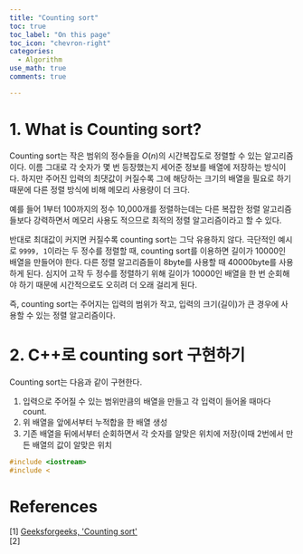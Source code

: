 ```yaml
---
title: "Counting sort"
toc: true
toc_label: "On this page"
toc_icon: "chevron-right"
categories:
  - Algorithm
use_math: true
comments: true

---
```


# 1. What is Counting sort?
Counting sort는 작은 범위의 정수들을 $O(n)$의 시간복잡도로 정렬할 수 있는 알고리즘이다. 이름 그대로 각 숫자가 몇 번 등장했는지 세어준 정보를 배열에 저장하는 방식이다. 하지만 주어진 입력의 최댓값이 커질수록 그에 해당하는 크기의 배열을 필요로 하기 때문에 다른 정렬 방식에 비해 메모리 사용량이 더 크다.

예를 들어 1부터 100까지의 정수 10,000개를 정렬하는데는 다른 복잡한 정렬 알고리즘들보다 강력하면서 메모리 사용도 적으므로 최적의 정렬 알고리즘이라고 할 수 있다.

반대로 최대값이 커지면 커질수록 counting sort는 그닥 유용하지 않다. 극단적인 예시로 `9999, 1`이라는 두 정수를 정렬할 때, counting sort를 이용하면 길이가 10000인 배열을 만들어야 한다. 다른 정렬 알고리즘들이 8byte를 사용할 때 40000byte를 사용하게 된다. 심지어 고작 두 정수를 정렬하기 위해 길이가 10000인 배열을 한 번 순회해야 하기 때문에 시간적으로도 오히려 더 오래 걸리게 된다.

즉, counting sort는 주어지는 입력의 범위가 작고, 입력의 크기(길이)가 큰 경우에 사용할 수 있는 정렬 알고리즘이다.

# 2. C++로 counting sort 구현하기
Counting sort는 다음과 같이 구현한다.
1. 입력으로 주어질 수 있는 범위만큼의 배열을 만들고 각 입력이 들어올 때마다 count.
2. 위 배열을 앞에서부터 누적합을 한 배열 생성
3. 기존 배열을 뒤에서부터 순회하면서 각 숫자를 알맞은 위치에 저장(이때 2번에서 만든 배열의 값이 알맞은 위치 

```cpp
#include <iostream>
#include <

```


# References
[1] [Geeksforgeeks, 'Counting sort'](https://www.geeksforgeeks.org/counting-sort/)  
[2] 
